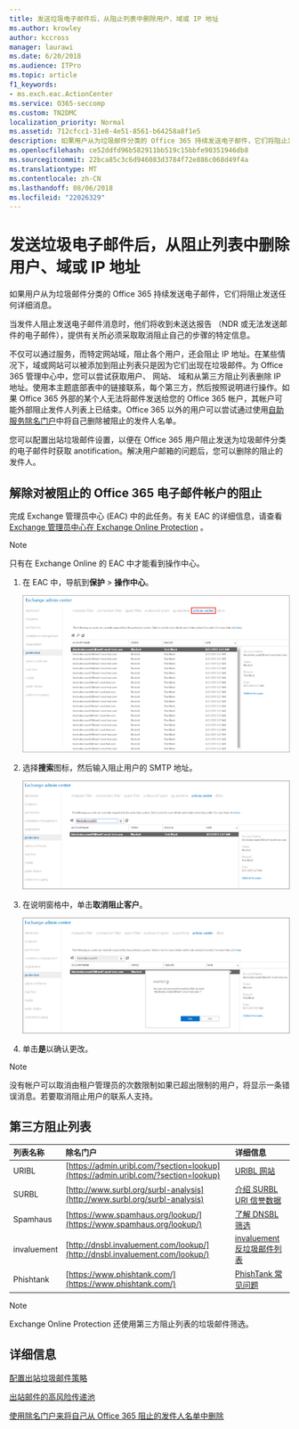 ```yaml
---
title: 发送垃圾电子邮件后，从阻止列表中删除用户、域或 IP 地址
ms.author: krowley
author: kccross
manager: laurawi
ms.date: 6/20/2018
ms.audience: ITPro
ms.topic: article
f1_keywords:
- ms.exch.eac.ActionCenter
ms.service: O365-seccomp
ms.custom: TN2DMC
localization_priority: Normal
ms.assetid: 712cfcc1-31e8-4e51-8561-b64258a8f1e5
description: 如果用户从为垃圾邮件分类的 Office 365 持续发送电子邮件，它们将阻止发送任何详细消息。
ms.openlocfilehash: ce52ddfd96b582911bb519c15bbfe90351946db8
ms.sourcegitcommit: 22bca85c3c6d946083d3784f72e886c068d49f4a
ms.translationtype: MT
ms.contentlocale: zh-CN
ms.lasthandoff: 08/06/2018
ms.locfileid: "22026329"
---
```

# <a name="removing-a-user-domain-or-ip-address-from-a-block-list-after-sending-spam-email"></a>发送垃圾电子邮件后，从阻止列表中删除用户、域或 IP 地址

如果用户从为垃圾邮件分类的 Office 365 持续发送电子邮件，它们将阻止发送任何详细消息。 
  
当发件人阻止发送电子邮件消息时，他们将收到未送达报告 （NDR 或无法发送邮件的电子邮件），提供有关所必须采取取消阻止自己的步骤的特定信息。
  
不仅可以通过服务，而特定网站域，阻止各个用户，还会阻止 IP 地址。在某些情况下，域或网站可以被添加到阻止列表只是因为它们出现在垃圾邮件。为 Office 365 管理中心中，您可以尝试获取用户、 网站、 域和从第三方阻止列表删除 IP 地址。使用本主题底部表中的链接联系，每个第三方，然后按照说明进行操作。如果 Office 365 外部的某个人无法将邮件发送给您的 Office 365 帐户，其帐户可能外部阻止发件人列表上已结束。Office 365 以外的用户可以尝试通过使用[自助服务除名门户](https://technet.microsoft.com/library/mt661881%28v=exchg.150%29.aspx)中将自己删除被阻止的发件人名单。
  
您可以配置出站垃圾邮件设置，以便在 Office 365 用户阻止发送为垃圾邮件分类的电子邮件时获取 anotification。解决用户邮箱的问题后，您可以删除的阻止的发件人。
  
## <a name="unblock-a-blocked-office-365-email-account"></a>解除对被阻止的 Office 365 电子邮件帐户的阻止

完成 Exchange 管理员中心 (EAC) 中的此任务。有关 EAC 的详细信息，请查看[Exchange 管理员中心在 Exchange Online Protection](exchange-admin-center-in-exchange-online-protection-eop.md) 。 
  
> [!NOTE]
> 只有在 Exchange Online 的 EAC 中才能看到操作中心。 
  
1. 在 EAC 中，导航到**保护** \> **操作中心**。
    
    ![导航至 Exchange 管理中心的操作中心。](media/9bbf0844-7b34-4a86-a2b7-8c7e9c8519a3.png)
  
2. 选择**搜索**图标，然后输入阻止用户的 SMTP 地址。 
    
    ![在操作中心搜索受阻止的用户](media/f931b5a0-7115-4d95-9f6f-b403436031ba.png)
  
3. 在说明窗格中，单击**取消阻止客户**。 
    
    ![在操作中心取消阻止用户](media/c5d5b1b9-8416-45aa-9631-881e94d1d056.png)
  
4. 单击**是**以确认更改。 
    
> [!NOTE]
> 没有帐户可以取消由租户管理员的次数限制如果已超出限制的用户，将显示一条错误消息。若要取消阻止用户的联系人支持。 
  
## <a name="third-party-block-lists"></a>第三方阻止列表

|**列表名称**|**除名门户**|**详细信息**|
|:-----|:-----|:-----|
|URIBL  <br/> |[https://admin.uribl.com/?section=lookup](https://admin.uribl.com/?section=lookup) <br/> |[URIBL 网站](https://uribl.com/) <br/> |
|SURBL  <br/> |[http://www.surbl.org/surbl-analysis](http://www.surbl.org/surbl-analysis) <br/> |[介绍 SURBL URI 信誉数据](http://www.surbl.org/) <br/> |
|Spamhaus   <br/> |[https://www.spamhaus.org/lookup/](https://www.spamhaus.org/lookup/) <br/> |[了解 DNSBL 筛选](https://www.spamhaus.org/whitepapers/dnsbl_function/) <br/> |
|invaluement  <br/> |[http://dnsbl.invaluement.com/lookup/](http://dnsbl.invaluement.com/lookup/) <br/> |[invaluement 反垃圾邮件列表](http://dnsbl.invaluement.com/) <br/> |
|Phishtank  <br/> |[https://www.phishtank.com/](https://www.phishtank.com/) <br/> |[PhishTank 常见问题](https://www.phishtank.com/faq.php) <br/> |
   
> [!NOTE]
> Exchange Online Protection 还使用第三方阻止列表的垃圾邮件筛选。 
   
## <a name="for-more-information"></a>详细信息

[配置出站垃圾邮件策略](configure-the-outbound-spam-policy.md)
  
[出站邮件的高风险传递池](high-risk-delivery-pool-for-outbound-messages.md)

[使用除名门户来将自己从 Office 365 阻止的发件人名单中删除](use-the-delist-portal-to-remove-yourself-from-the-office-365-blocked-senders-lis.md)
  

  

